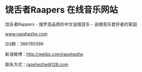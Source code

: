 饶舌者Raapers 在线音乐网站
================================

饶舌者Rappers - 搜罗高品质的中文说唱音乐 - 说唱音乐爱好者的家园

www.raoshezhe.com

QQ群：386785399

新浪微博：http://weibo.com/raoshezhe

联系方式：raoshezhe@126.com